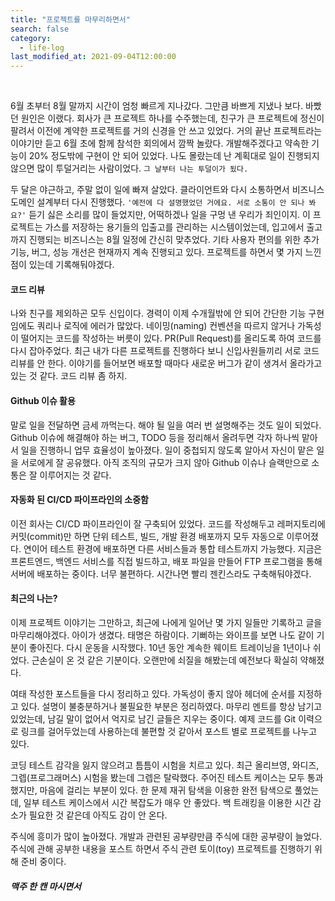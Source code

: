 ```yaml
---
title: "프로젝트를 마무리하면서"
search: false
category:
  - life-log
last_modified_at: 2021-09-04T12:00:00
---
```


<br/>

6월 초부터 8월 말까지 시간이 엄청 빠르게 지나갔다. 그만큼 바쁘게 지냈나 보다. 바빴던 원인은 이랬다. 회사가 큰 프로젝트 하나를 수주했는데, 친구가 큰 프로젝트에 정신이 팔려서 이전에 계약한 프로젝트를 거의 신경을 안 쓰고 있었다. 거의 끝난 프로젝트라는 이야기만 듣고 6월 초에 함께 참석한 회의에서 깜짝 놀랐다. 개발해주겠다고 약속한 기능이 20% 정도밖에 구현이 안 되어 있었다. 나도 몰랐는데 난 계획대로 일이 진행되지 않으면 많이 투덜거리는 사람이었다. `그 날부터 나는 투덜이가 됬다.` 

두 달은 야근하고, 주말 없이 일에 빠져 살았다. 클라이언트와 다시 소통하면서 비즈니스 도메인 설계부터 다시 진행했다. `'예전에 다 설명했었던 거에요. 서로 소통이 안 되나 봐요?'` 듣기 싫은 소리를 많이 들었지만, 어떡하겠나 일을 구멍 낸 우리가 죄인이지. 이 프로젝트는 가스를 저장하는 용기들의 입출고를 관리하는 시스템이었는데, 입고에서 출고까지 진행되는 비즈니스는 8월 일정에 간신히 맞추었다. 기타 사용자 편의를 위한 추가 기능, 버그, 성능 개선은 현재까지 계속 진행되고 있다. 프로젝트를 하면서 몇 가지 느낀 점이 있는데 기록해둬야겠다.  

#### 코드 리뷰

나와 친구를 제외하곤 모두 신입이다. 경력이 이제 수개월밖에 안 되어 간단한 기능 구현임에도 쿼리나 로직에 에러가 많았다. 네이밍(naming) 컨벤션을 따르지 않거나 가독성이 떨어지는 코드를 작성하는 버릇이 있다. PR(Pull Request)를 올리도록 하여 코드를 다시 잡아주었다. 최근 내가 다른 프로젝트를 진행하다 보니 신입사원들끼리 서로 코드 리뷰를 안 한다. 이야기를 들어보면 배포할 때마다 새로운 버그가 같이 생겨서 올라가고 있는 것 같다. 코드 리뷰 좀 하지.

#### Github 이슈 활용

말로 일을 전달하면 금세 까먹는다. 해야 될 일을 여러 번 설명해주는 것도 일이 되었다. Github 이슈에 해결해야 하는 버그, TODO 등을 정리해서 올려두면 각자 하나씩 맡아서 일을 진행하니 업무 효율성이 높아졌다. 일이 중첩되지 않도록 알아서 자신이 맡은 일을 서로에게 잘 공유했다. 아직 조직의 규모가 크지 않아 Github 이슈나 슬랙만으로 소통은 잘 이루어지는 것 같다.

#### 자동화 된 CI/CD 파이프라인의 소중함

이전 회사는 CI/CD 파이프라인이 잘 구축되어 있었다. 코드를 작성해두고 레퍼지토리에 커밋(commit)만 하면 단위 테스트, 빌드, 개발 환경 배포까지 모두 자동으로 이루어졌다. 연이어 테스트 환경에 배포하면 다른 서비스들과 통합 테스트까지 가능했다. 지금은 프론트엔드, 백엔드 서비스를 직접 빌드하고, 배포 파일을 만들어 FTP 프로그램을 통해 서버에 배포하는 중이다. 너무 불편하다. 시간나면 빨리 젠킨스라도 구축해둬야겠다.

#### 최근의 나는?

이제 프로젝트 이야기는 그만하고, 최근에 나에게 일어난 몇 가지 일들만 기록하고 글을 마무리해야겠다. 아이가 생겼다. 태명은 하람이다. 기뻐하는 와이프를 보면 나도 같이 기분이 좋아진다. 다시 운동을 시작했다. 10년 동안 계속한 웨이트 트레이닝을 1년이나 쉬었다. 근손실이 온 것 같은 기분이다. 오랜만에 쇠질을 해봤는데 예전보다 확실히 약해졌다. 

여태 작성한 포스트들을 다시 정리하고 있다. 가독성이 좋지 않아 헤더에 순서를 지정하고 있다. 설명이 불충분하거나 불필요한 부분은 정리하였다. 마무리 멘트를 항상 남기고 있었는데, 남길 말이 없어서 억지로 남긴 글들은 지우는 중이다. 예제 코드를 Git 이력으로 링크를 걸어두었는데 사용하는데 불편할 것 같아서 포스트 별로 프로젝트를 나누고 있다. 

코딩 테스트 감각을 잃지 않으려고 틈틈이 시험을 치르고 있다. 최근 올리브영, 와디즈, 그렙(프로그래머스) 시험을 봤는데 그렙은 탈락했다. 주어진 테스트 케이스는 모두 통과했지만, 마음에 걸리는 부분이 있다. 한 문제 재귀 탐색을 이용한 완전 탐색으로 풀었는데, 일부 테스트 케이스에서 시간 복잡도가 매우 안 좋았다. 백 트래킹을 이용한 시간 감소가 필요한 것 같은데 아직도 감이 안 온다. 

주식에 흥미가 많이 높아졌다. 개발과 관련된 공부량만큼 주식에 대한 공부량이 늘었다. 주식에 관해 공부한 내용을 포스트 하면서 주식 관련 토이(toy) 프로젝트를 진행하기 위해 준비 중이다. 

##### 맥주 한 캔 마시면서